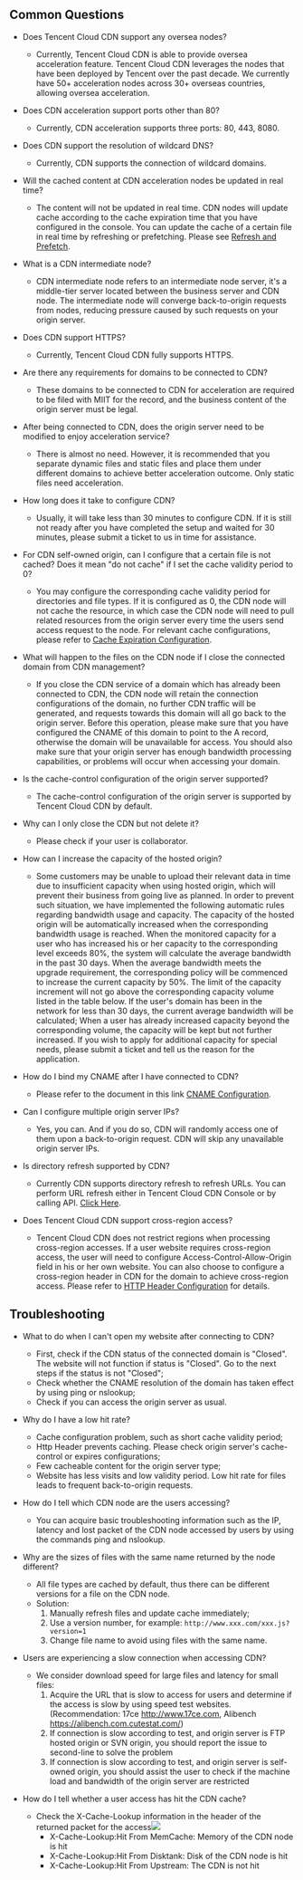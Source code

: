 ## Common Questions

+ Does Tencent Cloud CDN support any oversea nodes?
  + Currently, Tencent Cloud CDN is able to provide oversea acceleration feature. Tencent Cloud CDN leverages the nodes that have been deployed by Tencent over the past decade. We currently have 50+ acceleration nodes across 30+ overseas countries, allowing oversea acceleration.

+ Does CDN acceleration support ports other than 80?
  + Currently, CDN acceleration supports three ports: 80, 443, 8080.

+ Does CDN support the resolution of wildcard DNS?
  + Currently, CDN supports the connection of wildcard domains.

+ Will the cached content at CDN acceleration nodes be updated in real time?
  + The content will not be updated in real time. CDN nodes will update cache according to the cache expiration time that you have configured in the console. You can update the cache of a certain file in real time by refreshing or prefetching. Please see [Refresh and Prefetch](https://cloud.tencent.com/document/product/228/6299).

+ What is a CDN intermediate node?
  + CDN intermediate node refers to an intermediate node server, it's a middle-tier server located between the business server and CDN node. The intermediate node will converge back-to-origin requests from nodes, reducing pressure caused by such requests on your origin server.

+ Does CDN support HTTPS?
  + Currently, Tencent Cloud CDN fully supports HTTPS.

+ Are there any requirements for domains to be connected to CDN?
  + These domains to be connected to CDN for acceleration are required to be filed with MIIT for the record, and the business content of the origin server must be legal.

+ After being connected to CDN, does the origin server need to be modified to enjoy acceleration service?
  + There is almost no need. However, it is recommended that you separate dynamic files and static files and place them under different domains to achieve better acceleration outcome. Only static files need acceleration.

+ How long does it take to configure CDN?
  + Usually, it will take less than 30 minutes to configure CDN. If it is still not ready after you have completed the setup and waited for 30 minutes, please submit a ticket to us in time for assistance.

+ For CDN self-owned origin, can I configure that a certain file is not cached? Does it mean "do not cache" if I set the cache validity period to 0?
  + You may configure the corresponding cache validity period for directories and file types. If it is configured as 0, the CDN node will not cache the resource, in which case the CDN node will need to pull related resources from the origin server every time the users send access request to the node. For relevant cache configurations, please refer to [Cache Expiration Configuration](https://cloud.tencent.com/document/product/228/6290).

+ What will happen to the files on the CDN node if I close the connected domain from CDN management?
  + If you close the CDN service of a domain which has already been connected to CDN, the CDN node will retain the connection configurations of the domain, no further CDN traffic will be generated, and requests towards this domain will all go back to the origin server. Before this operation, please make sure that you have configured the CNAME of this domain to point to the A record, otherwise the domain will be unavailable for access. You should also make sure that your origin server has enough bandwidth processing capabilities, or problems will occur when accessing your domain.

+ Is the cache-control configuration of the origin server supported?
  + The cache-control configuration of the origin server is supported by Tencent Cloud CDN by default.

+ Why can I only close the CDN but not delete it?
  + Please check if your user is collaborator.

+ How can I increase the capacity of the hosted origin?
  + Some customers may be unable to upload their relevant data in time due to insufficient capacity when using hosted origin, which will prevent their business from going live as planned. In order to prevent such situation, we have implemented the following automatic rules regarding bandwidth usage and capacity. The capacity of the hosted origin will be automatically increased when the corresponding bandwidth usage is reached. When the monitored capacity for a user who has increased his or her capacity to the corresponding level exceeds 80%, the system will calculate the average bandwidth in the past 30 days. When the average bandwidth meets the upgrade requirement, the corresponding policy will be commenced to increase the current capacity by 50%. The limit of the capacity increment will not go above the corresponding capacity volume listed in the table below. If the user's domain has been in the network for less than 30 days, the current average bandwidth will be calculated; When a user has already increased capacity beyond the corresponding volume, the capacity will be kept but not further increased. If you wish to apply for additional capacity for special needs, please submit a ticket and tell us the reason for the application.

+ How do I bind my CNAME after I have connected to CDN?
  + Please refer to the document in this link [CNAME Configuration](https://cloud.tencent.com/document/product/228/3121).

+ Can I configure multiple origin server IPs?
  + Yes, you can. And if you do so, CDN will randomly access one of them upon a back-to-origin request. CDN will skip any unavailable origin server IPs.

+ Is directory refresh supported by CDN?
  + Currently CDN supports directory refresh to refresh URLs. You can perform URL refresh either in Tencent Cloud CDN Console or by calling API. [Click Here](https://cloud.tencent.com/document/product/228/3946).

+ Does Tencent Cloud CDN support cross-region access?
  + Tencent Cloud CDN does not restrict regions when processing cross-region accesses. If a user website requires cross-region access, the user will need to configure Access-Control-Allow-Origin field in his or her own website. You can also choose to configure a cross-region header in CDN for the domain to achieve cross-region access. Please refer to [HTTP Header Configuration](https://cloud.tencent.com/document/product/228/6296) for details.

## Troubleshooting

+ What to do when I can't open my website after connecting to CDN?
  + First, check if the CDN status of the connected domain is "Closed". The website will not function if status is "Closed". Go to the next steps if the status is not "Closed";
  + Check whether the CNAME resolution of the domain has taken effect by using ping or nslookup;
  + Check if you can access the origin server as usual.

+ Why do I have a low hit rate?
  + Cache configuration problem, such as short cache validity period;
  + Http Header prevents caching. Please check origin server's cache-control or expires configurations;
  + Few cacheable content for the origin server type;
  + Website has less visits and low validity period. Low hit rate for files leads to frequent back-to-origin requests.

+ How do I tell which CDN node are the users accessing?
  + You can acquire basic troubleshooting information such as the IP, latency and lost packet of the CDN node accessed by users by using the commands ping and nslookup.

+ Why are the sizes of files with the same name returned by the node different?
  + All file types are cached by default, thus there can be different versions for a file on the CDN node.
  + Solution:
    1. Manually refresh files and update cache immediately;
    2. Use a version number, for example: ```http://www.xxx.com/xxx.js?version=1```
    3. Change file name to avoid using files with the same name.

+ Users are experiencing a slow connection when accessing CDN?
  + We consider download speed for large files and latency for small files:
    1. Acquire the URL that is slow to access for users and determine if the access is slow by using speed test websites. (Recommendation: 17ce http://www.17ce.com, Alibench https://alibench.com.cutestat.com/)
    2. If connection is slow according to test, and origin server is FTP hosted origin or SVN origin, you should report the issue to second-line to solve the problem
    3. If connection is slow according to test, and origin server is self-owned origin, you should assist the user to check if the machine load and bandwidth of the origin server are restricted

+ How do I tell whether a user access has hit the CDN cache?
  + Check the X-Cache-Lookup information in the header of the returned packet for the access![](https://mccdn.qcloud.com/static/img/b28aa4df70343f6bd74290a1f0b85ab7/image.png)
    + X-Cache-Lookup:Hit From MemCache: Memory of the CDN node is hit
    + X-Cache-Lookup:Hit From Disktank: Disk of the CDN node is hit
    + X-Cache-Lookup:Hit From Upstream: The CDN is not hit



